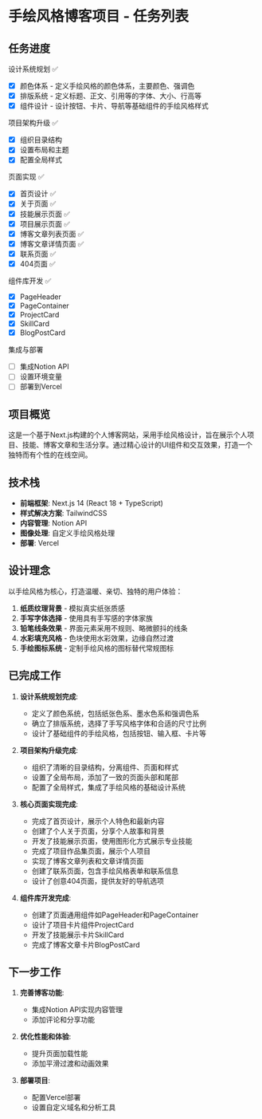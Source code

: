 # 手绘风格博客项目 - 任务列表

## 任务进度

设计系统规划 ✅

- [x] 颜色体系 - 定义手绘风格的颜色体系，主要颜色、强调色
- [x] 排版系统 - 定义标题、正文、引用等的字体、大小、行高等
- [x] 组件设计 - 设计按钮、卡片、导航等基础组件的手绘风格样式

项目架构升级 ✅

- [x] 组织目录结构
- [x] 设置布局和主题
- [x] 配置全局样式

页面实现 ✅

- [x] 首页设计 ✅
- [x] 关于页面 ✅
- [x] 技能展示页面 ✅
- [x] 项目展示页面 ✅
- [x] 博客文章列表页面 ✅
- [x] 博客文章详情页面 ✅
- [x] 联系页面 ✅
- [x] 404页面 ✅

组件库开发 ✅

- [x] PageHeader
- [x] PageContainer
- [x] ProjectCard
- [x] SkillCard
- [x] BlogPostCard

集成与部署

- [ ] 集成Notion API
- [ ] 设置环境变量
- [ ] 部署到Vercel

## 项目概览

这是一个基于Next.js构建的个人博客网站，采用手绘风格设计，旨在展示个人项目、技能、博客文章和生活分享。通过精心设计的UI组件和交互效果，打造一个独特而有个性的在线空间。

## 技术栈

- **前端框架**: Next.js 14 (React 18 + TypeScript)
- **样式解决方案**: TailwindCSS
- **内容管理**: Notion API
- **图像处理**: 自定义手绘风格处理
- **部署**: Vercel

## 设计理念

以手绘风格为核心，打造温暖、亲切、独特的用户体验：

1. **纸质纹理背景** - 模拟真实纸张质感
2. **手写字体选择** - 使用具有手写感的字体家族
3. **铅笔线条效果** - 界面元素采用不规则、略微颤抖的线条
4. **水彩填充风格** - 色块使用水彩效果，边缘自然过渡
5. **手绘图标系统** - 定制手绘风格的图标替代常规图标

## 已完成工作

1. **设计系统规划完成**:

   - 定义了颜色系统，包括纸张色系、墨水色系和强调色系
   - 确立了排版系统，选择了手写风格字体和合适的尺寸比例
   - 设计了基础组件的手绘风格，包括按钮、输入框、卡片等

2. **项目架构升级完成**:

   - 组织了清晰的目录结构，分离组件、页面和样式
   - 设置了全局布局，添加了一致的页面头部和尾部
   - 配置了全局样式，集成了手绘风格的基础设计系统

3. **核心页面实现完成**:

   - 完成了首页设计，展示个人特色和最新内容
   - 创建了个人关于页面，分享个人故事和背景
   - 开发了技能展示页面，使用图形化方式展示专业技能
   - 完成了项目作品集页面，展示个人项目
   - 实现了博客文章列表和文章详情页面
   - 创建了联系页面，包含手绘风格表单和联系信息
   - 设计了创意404页面，提供友好的导航选项

4. **组件库开发完成**:
   - 创建了页面通用组件如PageHeader和PageContainer
   - 设计了项目卡片组件ProjectCard
   - 开发了技能展示卡片SkillCard
   - 完成了博客文章卡片BlogPostCard

## 下一步工作

1. **完善博客功能**:

   - 集成Notion API实现内容管理
   - 添加评论和分享功能

2. **优化性能和体验**:

   - 提升页面加载性能
   - 添加平滑过渡和动画效果

3. **部署项目**:
   - 配置Vercel部署
   - 设置自定义域名和分析工具
